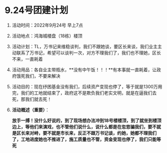 # 9.24号团建计划

1. 活动时间：2022年9月24号 早上7点

2. 活动地点：鸿海城楼盘（18栋）楼顶

3. 活动计划：TL，万书记来维稳谈判，我们不跟她谈，要区长来谈，我们业主主动联系了万书记，希望可以谈判一次，对方不理我们了，我们也不理她，区长不来，一直耗着

4. 活动用品：各自业主带瓶水，**没有中午饭！！！**有本事就一直耗着，让政府饿死我们，不要来解决

5. 活动目的：现在纾困基金没有我们，后续资产变现也停了，等于就是1300万用完，我们的工地就结束了，政府这不是欺负我们老实文明，就是在逼我们去死，那我们就去死！

6. **活动概述（重要）**：

   **放手一搏！没什么好说的，到了现场想办法冲到18号楼楼顶，到了就坐到楼顶边上，等他们来演戏，也不管他们说什么，说什么都是在忽悠骗我们，要不就是区长来对峙，要不就是市长来，反正不跟万书记谈，约她，她都不理我们了，工地进度她也不推进了，施工质量也不管，资金变现也停了，我们只能等死**

   
